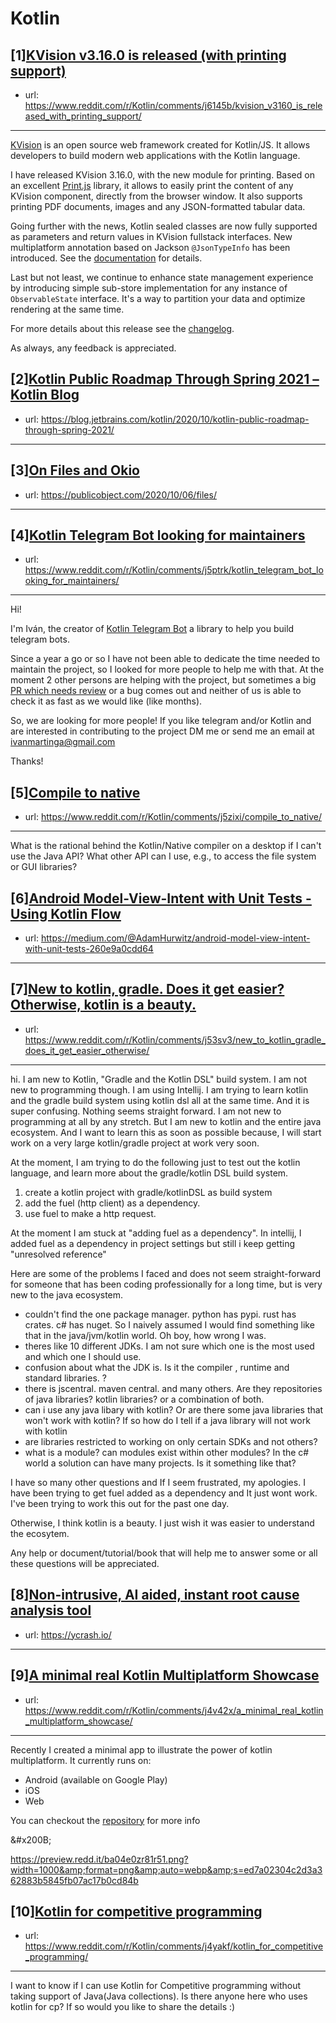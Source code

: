 # Kotlin
## [1][KVision v3.16.0 is released (with printing support)](https://www.reddit.com/r/Kotlin/comments/j6145b/kvision_v3160_is_released_with_printing_support/)
- url: https://www.reddit.com/r/Kotlin/comments/j6145b/kvision_v3160_is_released_with_printing_support/
---
[KVision](https://github.com/rjaros/kvision) is an open source web framework created for Kotlin/JS. It allows developers to build modern web applications with the Kotlin language.

I have released KVision 3.16.0, with the new module for printing. Based on an excellent [Print.js](https://printjs.crabbly.com/) library, it allows to easily print the content of any KVision component, directly from the browser window. It also supports printing PDF documents, images and any JSON-formatted tabular data.

Going further with the news, Kotlin sealed classes are now fully supported as parameters and return values in KVision fullstack interfaces. New multiplatform annotation based on Jackson `@JsonTypeInfo` has been introduced. See the [documentation](https://kvision.gitbook.io/kvision-guide/part-3-server-side-interface/common-code) for details.

Last but not least, we continue to enhance state management experience by introducing simple sub-store implementation for any instance of `ObservableState` interface. It's a way to partition your data and optimize rendering at the same time.

For more details about this release see the [changelog](https://github.com/rjaros/kvision/releases/tag/3.16.0).

As always, any feedback is appreciated.
## [2][Kotlin Public Roadmap Through Spring 2021 – Kotlin Blog](https://www.reddit.com/r/Kotlin/comments/j5oich/kotlin_public_roadmap_through_spring_2021_kotlin/)
- url: https://blog.jetbrains.com/kotlin/2020/10/kotlin-public-roadmap-through-spring-2021/
---

## [3][On Files and Okio](https://www.reddit.com/r/Kotlin/comments/j648jd/on_files_and_okio/)
- url: https://publicobject.com/2020/10/06/files/
---

## [4][Kotlin Telegram Bot looking for maintainers](https://www.reddit.com/r/Kotlin/comments/j5ptrk/kotlin_telegram_bot_looking_for_maintainers/)
- url: https://www.reddit.com/r/Kotlin/comments/j5ptrk/kotlin_telegram_bot_looking_for_maintainers/
---
Hi!

I'm Iván, the creator of [Kotlin Telegram Bot](https://github.com/kotlin-telegram-bot/kotlin-telegram-bot) a library to help you build telegram bots. 

Since a year a go or so I have not been able to dedicate the time needed to maintain the project, so I looked for more people to help me with that. At the moment 2 other persons are helping with the project, but sometimes a big [PR which needs review](https://github.com/kotlin-telegram-bot/kotlin-telegram-bot/pull/103) or a bug comes out and neither of us is able to check it as fast as we would like (like months).

So, we are looking for more people! If you like telegram and/or Kotlin and are interested in contributing to the project DM me or send me an email at [ivanmartinga@gmail.com](mailto:ivanmartinga@gmail.com) 

Thanks!
## [5][Compile to native](https://www.reddit.com/r/Kotlin/comments/j5zixi/compile_to_native/)
- url: https://www.reddit.com/r/Kotlin/comments/j5zixi/compile_to_native/
---
What is the rational behind the Kotlin/Native compiler on a desktop if I can't use the Java API? What other API can I use, e.g., to access the file system or GUI libraries?
## [6][Android Model-View-Intent with Unit Tests - Using Kotlin Flow](https://www.reddit.com/r/Kotlin/comments/j5kd1x/android_modelviewintent_with_unit_tests_using/)
- url: https://medium.com/@AdamHurwitz/android-model-view-intent-with-unit-tests-260e9a0cdd64
---

## [7][New to kotlin, gradle. Does it get easier? Otherwise, kotlin is a beauty.](https://www.reddit.com/r/Kotlin/comments/j53sv3/new_to_kotlin_gradle_does_it_get_easier_otherwise/)
- url: https://www.reddit.com/r/Kotlin/comments/j53sv3/new_to_kotlin_gradle_does_it_get_easier_otherwise/
---
hi. I am new to Kotlin, "Gradle and the Kotlin DSL" build system. I am not new to programming though. I am using Intellij. I am trying to learn kotlin and the gradle build system using kotlin dsl all at the same time. And it is super confusing. Nothing seems straight forward. I am not new to programming at all by any stretch. But I am new to kotlin and the entire java ecosystem. And I want to learn this as soon as possible because, I will start work on a very large kotlin/gradle project at work very soon.

At the moment, I am trying to do the following just to test out the kotlin language, and learn more about the gradle/kotlin DSL build system.

1. create a kotlin project with gradle/kotlinDSL as build system
2. add the fuel (http client) as a dependency.
3. use fuel to make a http request.

At the moment I am stuck at "adding fuel as a dependency". In intellij, I added fuel as a dependency in project settings but still i keep getting "unresolved reference"


Here are some of the problems I faced and does not seem straight-forward for someone that has been coding professionally for a long time, but is very new to the java ecosystem.

* couldn't find the one package manager. python has pypi. rust has crates. c# has nuget. So I naively assumed I would find something like that in the java/jvm/kotlin world. Oh boy, how wrong I was.
* theres like 10 different JDKs. I am not sure which one is the most used and which one I should use.
* confusion about what the JDK is. Is it the compiler , runtime and standard libraries. ?
* there is jscentral. maven central. and many others. Are they repositories of java libraries? kotlin libraries? or a combination of both.
* can i use any java libary with kotlin? Or are there some java libraries that won't work with kotlin? If so how do I tell if a java library will not work with kotlin
* are libraries restricted to working on only certain SDKs and not others?
* what is a module? can modules exist within other modules? In the c# world a solution can have many projects. Is it something like that?

I have so many other questions and If I seem frustrated, my apologies. I have been trying to get fuel added as a dependency and It just wont work. I've been trying to work this out for the past one day.

Otherwise, I think kotlin is a beauty. I just wish it was easier to understand the ecosytem.

Any help or document/tutorial/book that will help me to answer some or all these questions will be appreciated.
## [8][Non-intrusive, AI aided, instant root cause analysis tool](https://www.reddit.com/r/Kotlin/comments/j5dr6x/nonintrusive_ai_aided_instant_root_cause_analysis/)
- url: https://ycrash.io/
---

## [9][A minimal real Kotlin Multiplatform Showcase](https://www.reddit.com/r/Kotlin/comments/j4v42x/a_minimal_real_kotlin_multiplatform_showcase/)
- url: https://www.reddit.com/r/Kotlin/comments/j4v42x/a_minimal_real_kotlin_multiplatform_showcase/
---
Recently I created a minimal app to illustrate the power of kotlin multiplatform. It currently runs on:

* Android (available on Google Play)
* iOS
* Web

You can checkout the [repository](https://github.com/moallemi/kotlin-multiplatform-showcase) for more info

&amp;#x200B;

https://preview.redd.it/ba04e0zr81r51.png?width=1000&amp;format=png&amp;auto=webp&amp;s=ed7a02304c2d3a362883b5845fb07ac17b0cd84b
## [10][Kotlin for competitive programming](https://www.reddit.com/r/Kotlin/comments/j4yakf/kotlin_for_competitive_programming/)
- url: https://www.reddit.com/r/Kotlin/comments/j4yakf/kotlin_for_competitive_programming/
---
I want to know if I can use Kotlin for Competitive programming without taking support of Java(Java collections).
Is there anyone here who uses kotlin for cp? 
If so would you like to share the details :)
